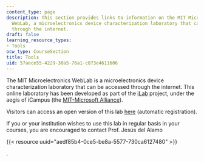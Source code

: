 ```yaml
---
content_type: page
description: This section provides links to information on the MIT Microelectronics
  WebLab, a microelectronics device characterization laboratory that can be accessed
  through the internet.
draft: false
learning_resource_types:
- Tools
ocw_type: CourseSection
title: Tools
uid: 57aece55-4229-30a5-76a1-c873e4611606
---
```

The MIT Microelectronics WebLab is a microelectronics device characterization laboratory that can be accessed through the internet. This online laboratory has been developed as part of the [iLab](http://icampus.mit.edu/ilabs/) project, under the aegis of iCampus (the [MIT-Microsoft Alliance](http://icampus.mit.edu/)).

Visitors can access an open version of this lab [here](http://icampus.mit.edu/projects/ilabs/) (automatic registration).

If you or your institution wishes to use this lab in regular basis in your courses, you are encouraged to contact Prof. Jesús del Alamo

{{< resource uuid="aedf85b4-0ce5-be8a-5577-730ca6127480" >}}

.